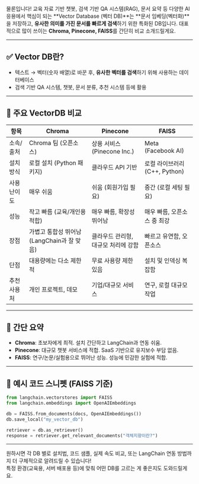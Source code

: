 물론입니다! 교육 자료 기반 챗봇, 검색 기반 QA 시스템(RAG), 문서 요약 등 다양한 AI 응용에서 핵심이 되는 **Vector Database (벡터 DB)**는 **문서 임베딩(벡터화)**을 저장하고, **유사한 의미를 가진 문서를 빠르게 검색**하기 위한 특화된 DB입니다. 대표적으로 많이 쓰이는 **Chroma, Pinecone, FAISS**를 간단히 비교 소개드릴게요.

---

## ✅ Vector DB란?

- 텍스트 → 벡터(숫자 배열)로 바꾼 후, **유사한 벡터를 검색**하기 위해 사용하는 데이터베이스
- 검색 기반 QA 시스템, 챗봇, 문서 분류, 추천 시스템 등에 활용

---

## 🧱 주요 VectorDB 비교

| 항목 | Chroma | Pinecone | FAISS |
|------|--------|----------|-------|
| 소속/출처 | Chroma 팀 (오픈소스) | 상용 서비스 (Pinecone Inc.) | Meta (Facebook AI) |
| 설치 방식 | 로컬 설치 (Python 패키지) | 클라우드 API 기반 | 로컬 라이브러리 (C++, Python) |
| 사용 난이도 | 매우 쉬움 | 쉬움 (회원가입 필요) | 중간 (로컬 세팅 필요) |
| 성능 | 작고 빠름 (교육/개인용 적합) | 매우 빠름, 확장성 뛰어남 | 매우 빠름, 오픈소스 중 최강 |
| 장점 | 가볍고 통합성 뛰어남 (LangChain과 잘 맞음) | 클라우드 관리형, 대규모 처리에 강함 | 빠르고 유연함, 오픈소스 |
| 단점 | 대용량에는 다소 제한적 | 무료 사용량 제한 있음 | 설치 및 인덱싱 복잡함 |
| 추천 사용처 | 개인 프로젝트, 데모 | 기업/대규모 서비스 | 연구, 로컬 대규모 작업 |

---

## 📌 간단 요약

- **Chroma**: 초보자에게 최적. 설치 간단하고 LangChain과 연동 쉬움.
- **Pinecone**: 대규모 챗봇 서비스에 적합. SaaS 기반으로 유지보수 부담 없음.
- **FAISS**: 연구/논문/실험용으로 뛰어난 성능. 성능에 민감한 실험에 적합.

---

## 🔧 예시 코드 스니펫 (FAISS 기준)

```python
from langchain.vectorstores import FAISS
from langchain.embeddings import OpenAIEmbeddings

db = FAISS.from_documents(docs, OpenAIEmbeddings())
db.save_local("my_vector_db")

retriever = db.as_retriever()
response = retriever.get_relevant_documents("객체지향이란?")
```

---

원하시면 각 DB 별로 설치법, 코드 샘플, 실제 속도 비교, 또는 LangChain 연동 방법까지 더 구체적으로 알려드릴 수 있습니다!  
특정 환경(교육용, 서버 배포용 등)에 맞춰 어떤 DB를 고르는 게 좋은지도 도와드릴게요.
